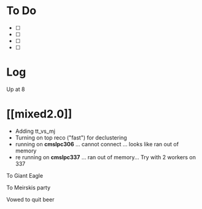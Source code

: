 
# To Do
- [ ] 
- [ ] 
- [ ] 
- [ ] 


# Log

Up at 8

# [[mixed2.0]]
- Adding tt_vs_mj
- Turning on top reco ("fast") for declustering 
- running on **cmslpc306** ... cannot connect ... looks like ran out of memory
- re running on **cmslpc337** ... ran out of memory... Try with 2 workers on 337

To Giant Eagle

To Meirskis party

Vowed to quit beer